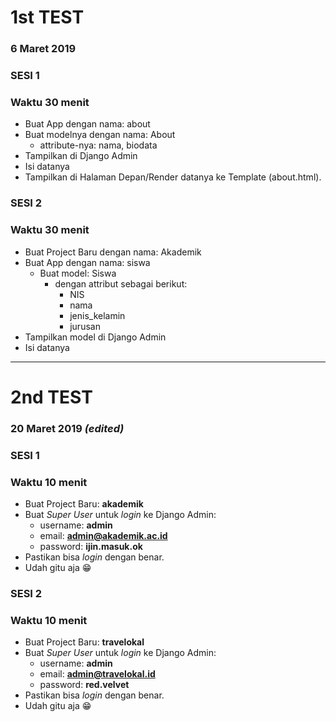 # 1st TEST 
### 6 Maret 2019
### SESI 1
### Waktu 30 menit
* Buat App dengan nama: about
* Buat modelnya dengan nama: About
  * attribute-nya: nama, biodata
* Tampilkan di Django Admin
* Isi datanya
* Tampilkan di Halaman Depan/Render datanya ke Template (about.html).

### SESI 2
### Waktu 30 menit
* Buat Project Baru dengan nama: Akademik
* Buat App dengan nama: siswa
  * Buat model: Siswa
    * dengan attribut sebagai berikut: 
      * NIS
      * nama
      * jenis_kelamin
      * jurusan
* Tampilkan model di Django Admin
* Isi datanya

---

# 2nd TEST
### 20 Maret 2019 *(edited)*
### SESI 1
### Waktu 10 menit
* Buat Project Baru: **akademik**
* Buat *Super User* untuk *login* ke Django Admin:
  * username: **admin**
  * email: **admin@akademik.ac.id** 
  * password: **ijin.masuk.ok**
* Pastikan bisa *login* dengan benar.
* Udah gitu aja 😁

### SESI 2
### Waktu 10 menit
* Buat Project Baru: **travelokal**
* Buat *Super User* untuk *login* ke Django Admin:
  * username: **admin**
  * email: **admin@travelokal.id** 
  * password: **red.velvet**
* Pastikan bisa *login* dengan benar.
* Udah gitu aja 😁
